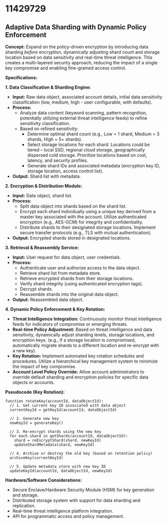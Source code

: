 # 11429729

## Adaptive Data Sharding with Dynamic Policy Enforcement

**Concept:** Expand on the policy-driven encryption by introducing data sharding *before* encryption, dynamically adjusting shard count and storage location based on data sensitivity *and* real-time threat intelligence. This creates a multi-layered security approach, reducing the impact of a single key compromise and enabling fine-grained access control.

**Specifications:**

**1. Data Classification & Sharding Engine:**

*   **Input:** Raw data object, associated account details, initial data sensitivity classification (low, medium, high - user configurable, with defaults).
*   **Process:**
    *   Analyze data content (keyword scanning, pattern recognition, potentially utilizing external threat intelligence feeds) to refine sensitivity classification.
    *   Based on refined sensitivity:
        *   Determine optimal shard count (e.g., Low = 1 shard, Medium = 3 shards, High = 5+ shards).
        *   Select storage locations for each shard. Locations could be tiered – local SSD, regional cloud storage, geographically dispersed cold storage. Prioritize locations based on cost, latency, and security profiles.
        *   Generate shard IDs and associated metadata (encryption key ID, storage location, access control list).
*   **Output:** Shard list with metadata.

**2. Encryption & Distribution Module:**

*   **Input:** Data object, shard list.
*   **Process:**
    *   Split data object into shards based on the shard list.
    *   Encrypt each shard individually using a unique key derived from a master key associated with the account. Utilize authenticated encryption (e.g., AES-GCM) for integrity and confidentiality.
    *   Distribute shards to their designated storage locations. Implement secure transfer protocols (e.g., TLS with mutual authentication).
*   **Output:** Encrypted shards stored in designated locations.

**3. Retrieval & Reassembly Service:**

*   **Input:** User request for data object, user credentials.
*   **Process:**
    *   Authenticate user and authorize access to the data object.
    *   Retrieve shard list from metadata store.
    *   Retrieve encrypted shards from their storage locations.
    *   Verify shard integrity (using authenticated encryption tags).
    *   Decrypt shards.
    *   Reassemble shards into the original data object.
*   **Output:** Reassembled data object.

**4. Dynamic Policy Enforcement & Key Rotation:**

*   **Threat Intelligence Integration:** Continuously monitor threat intelligence feeds for indicators of compromise or emerging threats.
*   **Real-time Policy Adjustment:** Based on threat intelligence and data sensitivity, dynamically adjust sharding levels, storage locations, and encryption keys. (e.g., if a storage location is compromised, automatically migrate shards to a different location and re-encrypt with a new key).
*   **Key Rotation:** Implement automated key rotation schedules and procedures. Utilize a hierarchical key management system to minimize the impact of key compromise.
*   **Account Level Policy Override:** Allow account administrators to override default sharding and encryption policies for specific data objects or accounts.

**Pseudocode (Key Rotation):**

```
function rotateKey(accountId, dataObjectId):
  // 1. Get current key ID associated with data object
  currentKeyId = getKeyId(accountId, dataObjectId)

  // 2. Generate new key
  newKeyId = generateKey()

  // 3. Re-encrypt shards using the new key
  for each shard in getShards(accountId, dataObjectId):
    shard = reEncryptShard(shard, newKeyId)
    updateShardMetadata(shard, newKeyId)

  // 4. Archive or destroy the old key (based on retention policy)
  archiveKey(currentKeyId)

  // 5. Update metadata store with new key ID
  updateKeyId(accountId, dataObjectId, newKeyId)
```

**Hardware/Software Considerations:**

*   Secure Enclave/Hardware Security Module (HSM) for key generation and storage.
*   Distributed storage system with support for data sharding and replication.
*   Real-time threat intelligence platform integration.
*   API for programmatic access and policy management.